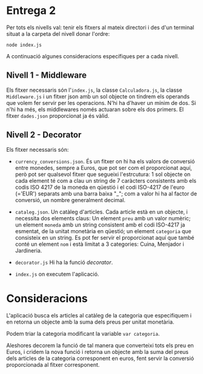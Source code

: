 # Entrega 2

Per tots els nivells val: tenir els fitxers al mateix directori i des d'un terminal situat a la carpeta del nivell donar l'ordre:

    node index.js

A continuació algunes consideracions específiques per a cada nivell.

## Nivell 1 - Middleware

Els fitxer necessaris són l'`index.js`, la classe `Calculadora.js`, la classe `Middleware.js` i un fitxer json amb un sol objecte on tindrem els operands que volem fer servir per les operacions. N'hi ha d'haver un mínim de dos. Si n'hi ha més, els middlewares només actuaran sobre els dos primers. El fitxer `dades.json` proporcionat ja és vàlid.


## Nivell 2 - Decorator

Els fitxer necessaris són:
- `currency_conversions.json`. És un fitxer on hi ha els valors de conversió entre monedes, sempre a Euros, que pot ser com el proporcionat aquí, però pot ser qualsevol fitxer que segueixi l'estrcutura: 1 sol objecte on cada element té com a clau un string de 7 caràcters consistents amb els codis ISO 4217 de la moneda en qüestió i el codi ISO-4217 de l'euro (='EUR') separats amb una barra baixa "_"; com a valor hi ha al factor de conversió, un nombre generalment decimal.

- `cataleg.json`. Un catàleg d'articles. Cada article està en un objecte, i necessita dos elements claus: Un element `preu` amb un valor numèric; un element `moneda` amb un string consistent amb el codi ISO-4217 ja esmentat, de la unitat monetària en qüestió; un element `categoria` que consisteix en un string. Es pot fer servir el proporcionat aquí que també conté un element `nom` i està limitat a 3 categories: Cuina, Menjador i Jardineria.

- `decorator.js` Hi ha la funció *decorator*.

- `index.js` on executem l'aplicació.

# Consideracions

L'aplicació busca els articles al catàleg de la categoria que especifiquem i en retorna un objecte amb la suma dels preus per unitat monetària.

Podem triar la categoria modificant la variable `var categoria`.

Aleshores decorem la funció de tal manera que converteixi tots els preu en Euros, i cridem la nova funció i retorna un objecte amb la suma del preus dels articles de la categoria corresponent en euros, fent servir la conversió proporcionada al fitxer corresponent.